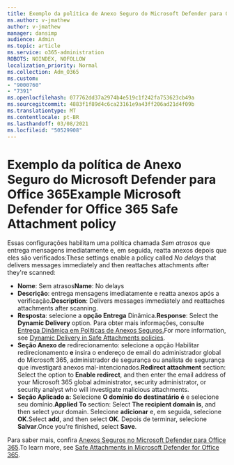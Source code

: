 ```yaml
---
title: Exemplo da política de Anexo Seguro do Microsoft Defender para Office 365
ms.author: v-jmathew
author: v-jmathew
manager: dansimp
audience: Admin
ms.topic: article
ms.service: o365-administration
ROBOTS: NOINDEX, NOFOLLOW
localization_priority: Normal
ms.collection: Adm_O365
ms.custom:
- "9000760"
- "7391"
ms.openlocfilehash: 077762dd37a2974b4e519c1f242fa753623cb49a
ms.sourcegitcommit: 4883f1f89d4c6ca23161e9a43ff206ad21d4f09b
ms.translationtype: MT
ms.contentlocale: pt-BR
ms.lasthandoff: 03/08/2021
ms.locfileid: "50529908"
---
```

# <a name="example-microsoft-defender-for-office-365-safe-attachment-policy"></a><span data-ttu-id="611ae-102">Exemplo da política de Anexo Seguro do Microsoft Defender para Office 365</span><span class="sxs-lookup"><span data-stu-id="611ae-102">Example Microsoft Defender for Office 365 Safe Attachment policy</span></span>

<span data-ttu-id="611ae-103">Essas configurações habilitam uma política chamada *Sem atrasos* que entrega mensagens imediatamente e, em seguida, reatta anexos depois que eles são verificados:</span><span class="sxs-lookup"><span data-stu-id="611ae-103">These settings enable a policy called *No delays* that delivers messages immediately and then reattaches attachments after they're scanned:</span></span>

- <span data-ttu-id="611ae-104">**Nome**: Sem atrasos</span><span class="sxs-lookup"><span data-stu-id="611ae-104">**Name**: No delays</span></span>
- <span data-ttu-id="611ae-105">**Descrição**: entrega mensagens imediatamente e reatta anexos após a verificação.</span><span class="sxs-lookup"><span data-stu-id="611ae-105">**Description**: Delivers messages immediately and reattaches attachments after scanning.</span></span>
- <span data-ttu-id="611ae-106">**Resposta**: selecione a **opção Entrega** Dinâmica.</span><span class="sxs-lookup"><span data-stu-id="611ae-106">**Response**: Select the **Dynamic Delivery** option.</span></span> <span data-ttu-id="611ae-107">Para obter mais informações, consulte [Entrega Dinâmica em Políticas de Anexos Seguros.](https://go.microsoft.com/fwlink/?linkid=2092328)</span><span class="sxs-lookup"><span data-stu-id="611ae-107">For more information, see [Dynamic Delivery in Safe Attachments policies](https://go.microsoft.com/fwlink/?linkid=2092328).</span></span>
- <span data-ttu-id="611ae-108">**Seção Anexo de** redirecionamento: selecione a opção Habilitar redirecionamento **e** insira o endereço de email do administrador global do Microsoft 365, administrador de segurança ou analista de segurança que investigará anexos mal-intencionados.</span><span class="sxs-lookup"><span data-stu-id="611ae-108">**Redirect attachment** section: Select the option to **Enable redirect**, and then enter the email address of your Microsoft 365 global administrator, security administrator, or security analyst who will investigate malicious attachments.</span></span>
- <span data-ttu-id="611ae-109">**Seção Aplicado a:** Selecione **O domínio do destinatário é** e selecione seu domínio.</span><span class="sxs-lookup"><span data-stu-id="611ae-109">**Applied To** section: Select **The recipient domain is**, and then select your domain.</span></span> <span data-ttu-id="611ae-110">Selecione **adicionar** e, em seguida, selecione **OK**.</span><span class="sxs-lookup"><span data-stu-id="611ae-110">Select **add**, and then select **OK**.</span></span> <span data-ttu-id="611ae-111">Depois de terminar, selecione **Salvar**.</span><span class="sxs-lookup"><span data-stu-id="611ae-111">Once you're finished, select **Save**.</span></span>

<span data-ttu-id="611ae-112">Para saber mais, confira [Anexos Seguros no Microsoft Defender para Office 365](https://go.microsoft.com/fwlink/?linkid=2092213).</span><span class="sxs-lookup"><span data-stu-id="611ae-112">To learn more, see [Safe Attachments in Microsoft Defender for Office 365](https://go.microsoft.com/fwlink/?linkid=2092213).</span></span>
